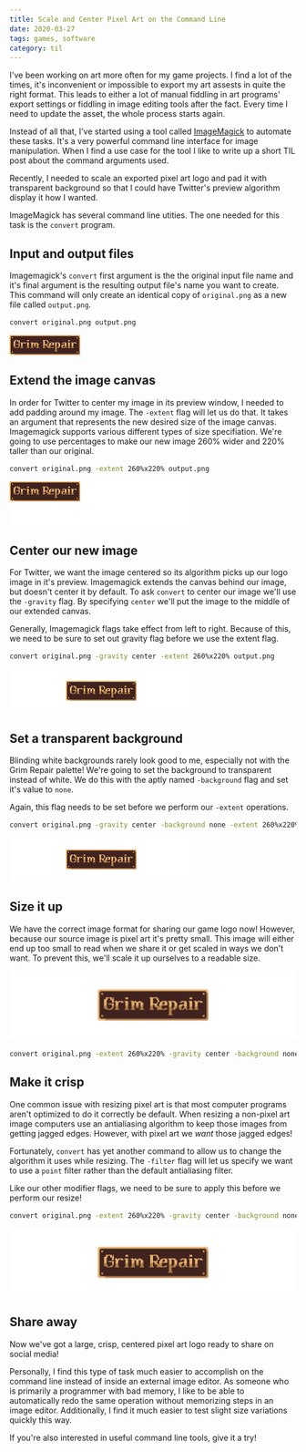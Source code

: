 ```yaml
---
title: Scale and Center Pixel Art on the Command Line
date: 2020-03-27
tags: games, software
category: til
---
```


I've been working on art more often for my game projects. I find a lot of the times, it's inconvenient or impossible to export my art assests in quite the right format. This leads to either a lot of manual fiddling in art programs' export settings or fiddling in image editing tools after the fact. Every time I need to update the asset, the whole process starts again.

Instead of all that, I've started using a tool called [ImageMagick](https://imagemagick.org/) to automate these tasks. It's a very powerful command line interface for image manipulation. When I find a use case for the tool I like to write up a short TIL post about the command arguments used.

Recently, I needed to scale an exported pixel art logo and pad it with transparent background so that I could have Twitter's preview algorithm display it how I wanted.

ImageMagick has several command line utities. The one needed for this task is the `convert` program.

## Input and output files

Imagemagick's `convert` first argument is the the original input file name and it's final argument is the resulting output file's name you want to create. This command will only create an identical copy of `original.png` as a new file called `output.png`.

```bash
convert original.png output.png
```

![original image](./title-card.png)

## Extend the image canvas

In order for Twitter to center my image in its preview window, I needed to add padding around my image. The `-extent` flag will let us do that. It takes an argument that represents the new desired size of the image canvas. Imagemagick supports various different types of size specifiation. We're going to use percentages to make our new image 260% wider and 220% taller than our original.

```bash
convert original.png -extent 260%x220% output.png
```

![extended canvas](./title-card-2.png)

## Center our new image

For Twitter, we want the image centered so its algorithm picks up our logo image in it's preview. Imagemagick extends the canvas behind our image, but doesn't center it by default. To ask `convert` to center our image we'll use the `-gravity` flag. By specifying `center` we'll put the image to the middle of our extended canvas.

Generally, Imagemagick flags take effect from left to right. Because of this, we need to be sure to set out gravity flag before we use the extent flag.

```bash
convert original.png -gravity center -extent 260%x220% output.png
```

![extended canvas](./title-card-3.png)

## Set a transparent background

Blinding white backgrounds rarely look good to me, especially not with the Grim Repair palette! We're going to set the background to transparent instead of white. We do this with the aptly named `-background` flag and set it's value to `none`.

Again, this flag needs to be set before we perform our `-extent` operations.

```bash
convert original.png -gravity center -background none -extent 260%x220% output.png
```

![extended canvas](./title-card-4.png)

## Size it up

We have the correct image format for sharing our game logo now! However, because our source image is pixel art it's pretty small. This image will either end up too small to read when we share it or get scaled in ways we don't want. To prevent this, we'll scale it up ourselves to a readable size.

![extended canvas](./title-card-5.png)

```bash
convert original.png -extent 260%x220% -gravity center -background none -resize 800% output.png
```

## Make it crisp

One common issue with resizing pixel art is that most computer programs aren't optimized to do it correctly be default. When resizing a non-pixel art image computers use an antialiasing algorithm to keep those images from getting jagged edges. However, with pixel art we _want_ those jagged edges!

Fortunately, `convert` has yet another command to allow us to change the algorithm it uses while resizing. The `-filter` flag will let us specify we want to use a `point` filter rather than the default antialiasing filter.

Like our other modifier flags, we need to be sure to apply this before we perform our resize!

```bash
convert original.png -extent 260%x220% -gravity center -background none -filter point -resize 800% output.png
```

![final product](./title-card-6.png)

## Share away

Now we've got a large, crisp, centered pixel art logo ready to share on social media!

Personally, I find this type of task much easier to accomplish on the command line instead of inside an external image editor. As someone who is primarily a programmer with bad memory, I like to be able to automatically redo the same operation without memorizing steps in an image editor. Additionally, I find it much easier to test slight size variations quickly this way.

If you're also interested in useful command line tools, give it a try!
